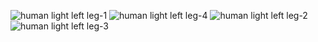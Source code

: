 ![human light left leg-1](human_light_left_leg-1.png)
![human light left leg-4](human_light_left_leg-4.png)
![human light left leg-2](human_light_left_leg-2.png)
![human light left leg-3](human_light_left_leg-3.png)
